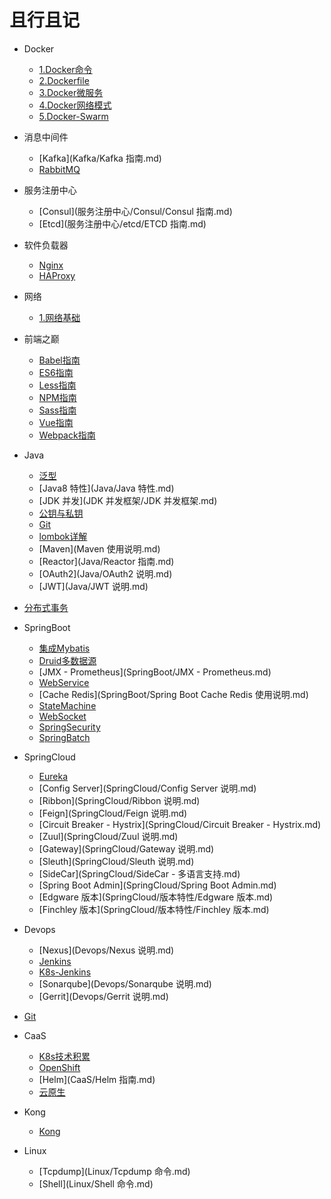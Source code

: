 # 且行且记

* Docker
  * [1.Docker命令](Docker/1.Docker命令.md)
  * [2.Dockerfile](Docker/2.Dockerfile命令.md)
  * [3.Docker微服务](Docker/3.Docker微服务.md)
  * [4.Docker网络模式](Docker/4.Docker网络模式.md)
  * [5.Docker-Swarm](Docker/5.Docker-Swarm.md)
* 消息中间件

  - [Kafka](Kafka/Kafka 指南.md)
  - [RabbitMQ](RabbitMQ/RabbitMQ说明.md)
* 服务注册中心

  - [Consul](服务注册中心/Consul/Consul 指南.md)
  - [Etcd](服务注册中心/etcd/ETCD 指南.md)
* 软件负载器
  - [Nginx](LoadBalance/Nginx.md)
  - [HAProxy](LoadBalance/HAProxy.md)
* 网络

  - [1.网络基础](网络/网络基础.md)
* 前端之巅

  - [Babel指南](前端/Babel指南.md)
  - [ES6指南](前端/ES6指南.md)
  - [Less指南](前端/Less指南.md)
  - [NPM指南](前端/NPM指南.md)
  - [Sass指南](前端/Sass指南.md)
  - [Vue指南](前端/Vue指南.md)
  - [Webpack指南](前端/Webpack指南.md)
* Java

  - [泛型](Java/泛型.md)
  - [Java8 特性](Java/Java 特性.md)
  - [JDK 并发](JDK 并发框架/JDK 并发框架.md)
  - [公钥与私钥](Java/公钥与私钥.md)
  - [Git](Git.md)
  - [lombok详解](lombok详解.md)
  - [Maven](Maven 使用说明.md)
  - [Reactor](Java/Reactor 指南.md)
  - [OAuth2](Java/OAuth2 说明.md)
  - [JWT](Java/JWT 说明.md)
- [分布式事务](Java/分布式事务.md)
* SpringBoot
  - [集成Mybatis](SpringBoot/集成Mybatis.md)
  - [Druid多数据源](SpringBoot/Druid多数据源.md)
  - [JMX - Prometheus](SpringBoot/JMX - Prometheus.md)
  - [WebService](SpringBoot/SpingbootWebService.md)
  - [Cache Redis](SpringBoot/Spring Boot Cache Redis 使用说明.md)
  - [StateMachine](SpringBoot/SpringStateMachine.md)
  - [WebSocket](SpringBoot/SpringWebSocket.md)
  - [SpringSecurity](SpringBoot/SpringSecurity.md)
  - [SpringBatch](SpringBoot/SpringBatch.md)
* SpringCloud

  - [Eureka](SpringCloud/Eureka.md)
  - [Config Server](SpringCloud/Config Server 说明.md)
  - [Ribbon](SpringCloud/Ribbon 说明.md)
  - [Feign](SpringCloud/Feign 说明.md)
  - [Circuit Breaker - Hystrix](SpringCloud/Circuit Breaker - Hystrix.md)
  - [Zuul](SpringCloud/Zuul 说明.md)
  - [Gateway](SpringCloud/Gateway 说明.md)
  - [Sleuth](SpringCloud/Sleuth 说明.md)
  - [SideCar](SpringCloud/SideCar - 多语言支持.md)
  - [Spring Boot Admin](SpringCloud/Spring Boot Admin.md)
  - [Edgware 版本](SpringCloud/版本特性/Edgware 版本.md)
  - [Finchley 版本](SpringCloud/版本特性/Finchley 版本.md)
* Devops
  - [Nexus](Devops/Nexus 说明.md)
  - [Jenkins](Devops/Jenkins说明.md)
  - [K8s-Jenkins](Devops/K8s-Jenkins.md)
  - [Sonarqube](Devops/Sonarqube 说明.md)
  - [Gerrit](Devops/Gerrit 说明.md)
- [Git](Devops/Git.md)
* CaaS

  - [K8s技术积累](CaaS/k8s技术积累.md)
  - [OpenShift](CaaS/OpenShift.md)
  - [Helm](CaaS/Helm 指南.md)
  - [云原生](云原生/云原生.md)
* Kong

  - [Kong](Kong/Kong.md)
* Linux
  - [Tcpdump](Linux/Tcpdump 命令.md)
  - [Shell](Linux/Shell 命令.md)

